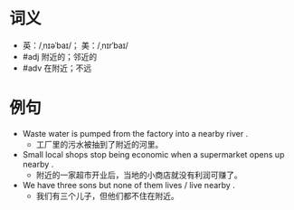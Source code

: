 # 词义
- 英：/ˌnɪəˈbaɪ/； 美：/ˌnɪrˈbaɪ/
- #adj 附近的；邻近的
- #adv 在附近；不远
# 例句
- Waste water is pumped from the factory into a nearby river .
	- 工厂里的污水被抽到了附近的河里。
- Small local shops stop being economic when a supermarket opens up nearby .
	- 附近的一家超市开业后，当地的小商店就没有利润可赚了。
- We have three sons but none of them lives \/ live nearby .
	- 我们有三个儿子，但他们都不住在附近。

